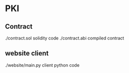 # PKI

## Contract

./contract.sol solidity code
./contract.abi compiled contract

## website client
./website/main.py client python code
